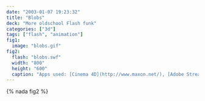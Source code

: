 ```yaml
---
date: "2003-01-07 19:23:32"
title: "Blobs"
deck: "More oldschool Flash funk"
categories: ["3d"]
tags: ["flash", "animation"]
fig1:
  image: "blobs.gif"
fig2:
  flash: "blobs.swf"
  width: "800"
  height: "600"
  caption: "Apps used: [Cinema 4D](http://www.maxon.net/), [Adobe Streamline](http://www.adobe.com/products/streamline/) and [Adobe Flash](http://en.wikipedia.org/wiki/Adobe_Flash)."
---
```


{% nada fig2 %}
